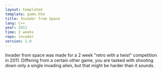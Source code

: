 ```yaml
---
layout: templated
template: game.htm
title: Invader from Space
lang: C++
year: 2011
time: 2 weeks
repo: invader
version: 1.0
---
```

Invader from space was made for a 2 week "retro with a twist" competition
in 2011. Differing from a certain other game, you are tasked with shooting
down only a single invading alien, but that might be harder than it sounds.
